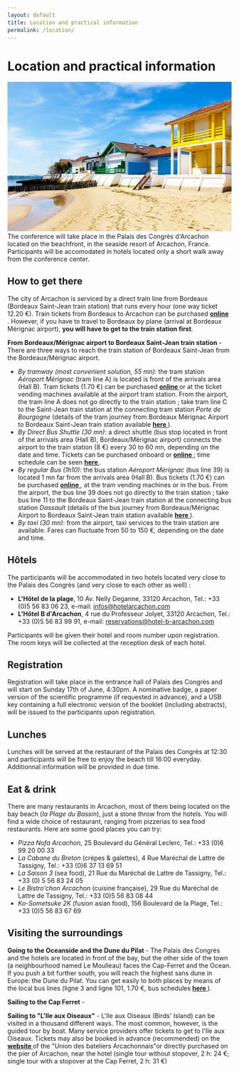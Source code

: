 ```yaml
---
layout: default
title: Location and practical information
permalink: /location/
---
```


# Location and practical information
![Arcachon](/assets/img/arcachon.jpg)
The conference will take place in the Palais des Congrès d'Arcachon located on
the beachfront, in the seaside resort of Arcachon, France. Participants will be accomodated in hotels located only
a short walk away from the conference center.

## How to get there
The city of Arcachon is serviced by a direct train line from Bordeaux (Bordeaux Saint-Jean train station)
that runs every hour (one way ticket 12.20 €). Train tickets from Bordeaux to Arcachon can be purchased **<a href="https://www.ter.sncf.com/nouvelle-aquitaine/trajet-bordeaux-arcachon"> online </a>**.
However, if you have to travel to Bordeaux by plane (arrival at Bordeaux Mérignac airport), **you will have to get to the train station first**.  

**From Bordeaux/Mérignac airport to Bordeaux Saint-Jean train station** - There are three ways to reach the train station of Bordeaux Saint-Jean from the Bordeaux/Mérignac airport.
- *By tramway (most convenient solution, 55 mn)*: the tram station *Aéroport Mérignac* (tram line A) is located is front of the arrivals area (Hall B). Tram tickets (1.70 €) can be purchased **<a href="https://boutique.infotbm.com/products/1"> online </a>** or at the ticket vending machines available at the airport tram station. From the airport, the tram line A does not go directly to the train station ; take tram line C to the Saint-Jean train station at the connecting tram station *Porte de Bourgogne* (details of the tram journey from Bordeaux Mérignac Airport to Bordeaux Saint-Jean train station available **<a href="https://www.infotbm.com/fr/itineraires/resultat/route-0?from_type=stop_area&from=stop_area%3ATBT%3ASA%3ATAEROPO&to_type=stop_area&to=stop_area%3ATBT%3ASA%3ATSJEAN&departure=true&date=20230530T104905&transports=commercial_mode%3ATramway%2Ccommercial_mode%3ABus%2Ccommercial_mode%3AFerry&wheelchair=false"> here </a>**).
- *By Direct Bus Shuttle (30 mn)*: a direct shuttle (bus stop located in front of the arrivals area (Hall B), Bordeaux/Mérignac airport) connects the airport to the train station (8 €) every 30 to 60 mn, depending on the date and time. Tickets can be purchased onboard or **<a href="https://www.bordeaux.aeroport.fr/acces-transports/navette-directe-aeroport-gare"> online </a>** ; time schedule can be seen **<a href="https://30direct.com/horaires/"> here </a>**.
- *By regular Bus (1h10)*: the bus station *Aéroport Mérignac* (bus line 39) is located 1 mn far from the arrivals area (Hall B). Bus tickets (1.70 €) can be purchased **<a href="https://boutique.infotbm.com/products/1"> online </a>**, at the tram vending machines or in the bus.  From the airport, the bus line 39 does not go directly to the train station ; take bus line 11 to the Bordeaux Saint-Jean train station at the connecting bus station *Dassault* (details of the bus journey from Bordeaux/Mérignac Airport to Bordeaux Saint-Jean train station available
**<a href="https://www.infotbm.com/fr/itineraires/resultats?from_type=stop_area&from=stop_area%3ATBT%3ASA%3ATAEROPO&to_type=stop_area&to=stop_area%3ATBT%3ASA%3ATSJEAN&departure=true&date=20230530T112547&transports=commercial_mode%3ABus&wheelchair=false"> here </a>**).
- *By taxi (30 mn)*: from the airport, taxi services to the train station are available. Fares can fluctuate from 50 to 150 €, depending on the date and time.

## Hôtels 
The participants will be accommodated in two hotels located very close to the Palais des Congrès (and very close to each other as well) :
- **L'Hôtel de la plage**, 10 Av. Nelly Deganne, 33120 Arcachon, Tel.: +33 (0)5 56 83 06 23, e-mail: infos@hotelarcachon.com
- **L'Hôtel B d'Arcachon**, 4 rue du Professeur Jolyet, 33120 Arcachon, Tel.: +33 (0)5 56 83 99 91, e-mail: reservations@hotel-b-arcachon.com
  
Participants will be given their hotel and room number upon registration. The room keys will be collected at the reception desk of each hotel.

## Registration
Registration will take place in the entrance hall of Palais des Congrès and will start
on Sunday 17th of June, 4:30pm. A nominative badge, a paper version of the scientific programme (if requested in advance), 
and a USB key containing a full electronic version of the booklet (including abstracts), will be issued to the participants upon registration.

## Lunches
Lunches will be served at the restaurant of the Palais des Congrès at 12:30 and participants
will be free to enjoy the beach till 16:00 everyday. Additionnal information will be provided in due time.

## Eat & drink
There are many restaurants in Arcachon, most of them being located on the bay beach (*la Plage du Bassin*), just a stone throw from the hotels.
You will find a wide choice of restaurant, ranging from pizzerias to sea food restaurants. Here are some good places you can try:
- *Pizza Nofa Arcachon*, 25 Boulevard du Général Leclerc, Tel.: +33 (0)6 99 20 00 33
- *La Cabane du Breton* (crèpes & galettes), 4 Rue Maréchal de Lattre de Tassigny, Tel.: +33 (0)6 37 13 69 51
- *La Saison 3* (sea food), 21 Rue du Maréchal de Lattre de Tassigny, Tel.: +33 (0) 5 56 83 24 05
- *Le Bistro'chon Arcachon* (cuisine française), 29 Rue du Maréchal de Lattre de Tassigny, Tel.: +33 (0)5 56 83 08 44
- *Ko-Sometsuke 2K* (fusion asian food), 156 Boulevard de la Plage, Tel.: +33 (0)5 56 83 67 69

## Visiting the surroundings
**Going to the Oceanside and the Dune du Pilat** - The Palais des Congrès and the hotels are located in front of the bay, but the other side of the town (a neighbourhood named Le Moulleau)
faces the Cap-Ferret and the Ocean. If you push a bit further south, you will reach the highest sans dune in Europe: the Dune du Pilat. You can get easily to both places by means of the local bus lines 
(ligne 3 and ligne 101, 1.70 €, bus schedules **<a href="https://www.bassin-arcachon-info.com/dune-du-pilat-arcachon-baia1/"> here </a>**).

**Sailing to the Cap Ferret** - 

**Sailing to "L'Ile aux Oiseaux"** - L'Ile aux Oiseaux (Birds' Island) can be visited in a thousand different ways. The most common, however, is the guided tour by boat.
Many service providers offer tickets to get to l'Ile aux Oiseaux. Tickets may also be booked in advance (recommended) on the **<a href="https://bateliers-arcachon.com/"> website  </a>** 
of the "Union des bateliers Arcachonnais"or directly purchased on the pier of Arcachon, near the hotel (single tour without stopover, 2 h: 24 €; single tour with a stopover at the Cap Ferret, 2 h: 31 €) 


